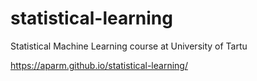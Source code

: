 # statistical-learning
Statistical Machine Learning course at University of Tartu

https://aparm.github.io/statistical-learning/
